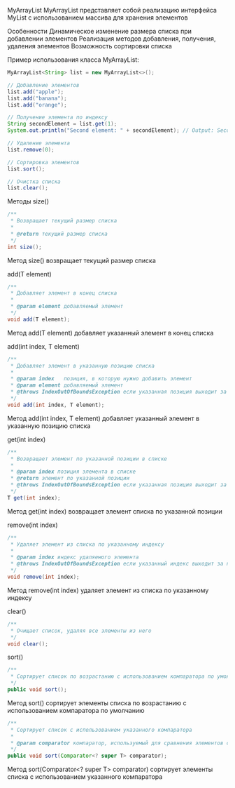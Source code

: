 MyArrayList
MyArrayList представляет собой реализацию интерфейса MyList с использованием массива для хранения элементов

Особенности
Динамическое изменение размера списка при добавлении элементов
Реализация методов добавления, получения, удаления элементов
Возможность сортировки списка

Пример использования класса MyArrayList:

```java
MyArrayList<String> list = new MyArrayList<>();

// Добавление элементов
list.add("apple");
list.add("banana");
list.add("orange");

// Получение элемента по индексу
String secondElement = list.get(1);
System.out.println("Second element: " + secondElement); // Output: Second element: banana

// Удаление элемента
list.remove(0);

// Сортировка элементов
list.sort();

// Очистка списка
list.clear();
```

Методы
size()


```java
/**
 * Возвращает текущий размер списка
 *
 * @return текущий размер списка
 */
int size();
```

Метод size() возвращает текущий размер списка

add(T element)


```java
/**
 * Добавляет элемент в конец списка
 *
 * @param element добавляемый элемент
 */
void add(T element);
```

Метод add(T element) добавляет указанный элемент в конец списка

add(int index, T element)


```java
/**
 * Добавляет элемент в указанную позицию списка
 *
 * @param index   позиция, в которую нужно добавить элемент
 * @param element добавляемый элемент
 * @throws IndexOutOfBoundsException если указанная позиция выходит за пределы списка
 */
void add(int index, T element);
```
Метод add(int index, T element) добавляет указанный элемент в указанную позицию списка

get(int index)


```java
/**
 * Возвращает элемент по указанной позиции в списке
 *
 * @param index позиция элемента в списке
 * @return элемент по указанной позиции
 * @throws IndexOutOfBoundsException если указанная позиция выходит за пределы списка
 */
T get(int index);
```
Метод get(int index) возвращает элемент списка по указанной позиции

remove(int index)

```java
/**
 * Удаляет элемент из списка по указанному индексу
 *
 * @param index индекс удаляемого элемента
 * @throws IndexOutOfBoundsException если указанный индекс выходит за пределы списка или ссылается на пустую ячейку
 */
void remove(int index);

```
Метод remove(int index) удаляет элемент из списка по указанному индексу

clear()


```java
/**
 * Очищает список, удаляя все элементы из него
 */
void clear();

```
sort()

```java
/**
 * Сортирует список по возрастанию с использованием компаратора по умолчанию
 */
public void sort();
```
Метод sort() сортирует элементы списка по возрастанию с использованием компаратора по умолчанию

```java
/**
 * Сортирует список с использованием указанного компаратора
 *
 * @param comparator компаратор, используемый для сравнения элементов списка
 */
public void sort(Comparator<? super T> comparator);
```
Метод sort(Comparator<? super T> comparator) сортирует элементы списка с использованием указанного компаратора
